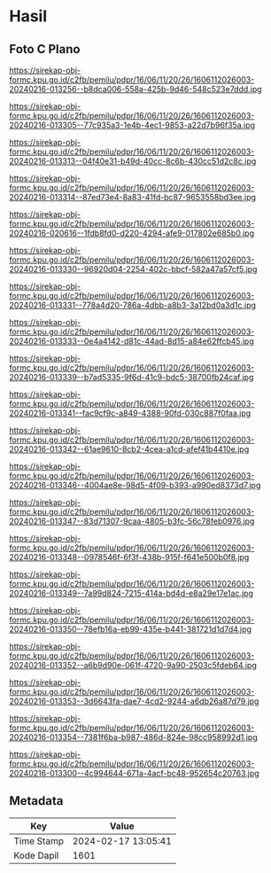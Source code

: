 # Hasil

## Foto C Plano

https://sirekap-obj-formc.kpu.go.id/c2fb/pemilu/pdpr/16/06/11/20/26/1606112026003-20240216-013256--b8dca006-558a-425b-9d46-548c523e7ddd.jpg

https://sirekap-obj-formc.kpu.go.id/c2fb/pemilu/pdpr/16/06/11/20/26/1606112026003-20240216-013305--77c935a3-1e4b-4ec1-9853-a22d7b96f35a.jpg

https://sirekap-obj-formc.kpu.go.id/c2fb/pemilu/pdpr/16/06/11/20/26/1606112026003-20240216-013313--04f40e31-b49d-40cc-8c6b-430cc51d2c8c.jpg

https://sirekap-obj-formc.kpu.go.id/c2fb/pemilu/pdpr/16/06/11/20/26/1606112026003-20240216-013314--87ed73e4-8a83-41fd-bc87-9653558bd3ee.jpg

https://sirekap-obj-formc.kpu.go.id/c2fb/pemilu/pdpr/16/06/11/20/26/1606112026003-20240216-020616--1fdb8fd0-d220-4294-afe9-017802e685b0.jpg

https://sirekap-obj-formc.kpu.go.id/c2fb/pemilu/pdpr/16/06/11/20/26/1606112026003-20240216-013330--96920d04-2254-402c-bbcf-582a47a57cf5.jpg

https://sirekap-obj-formc.kpu.go.id/c2fb/pemilu/pdpr/16/06/11/20/26/1606112026003-20240216-013331--778a4d20-786a-4dbb-a8b3-3a12bd0a3d1c.jpg

https://sirekap-obj-formc.kpu.go.id/c2fb/pemilu/pdpr/16/06/11/20/26/1606112026003-20240216-013333--0e4a4142-d81c-44ad-8d15-a84e62ffcb45.jpg

https://sirekap-obj-formc.kpu.go.id/c2fb/pemilu/pdpr/16/06/11/20/26/1606112026003-20240216-013339--b7ad5335-9f6d-41c9-bdc5-38700fb24caf.jpg

https://sirekap-obj-formc.kpu.go.id/c2fb/pemilu/pdpr/16/06/11/20/26/1606112026003-20240216-013341--fac9cf9c-a849-4388-90fd-030c887f0faa.jpg

https://sirekap-obj-formc.kpu.go.id/c2fb/pemilu/pdpr/16/06/11/20/26/1606112026003-20240216-013342--61ae9610-8cb2-4cea-a1cd-afef41b4410e.jpg

https://sirekap-obj-formc.kpu.go.id/c2fb/pemilu/pdpr/16/06/11/20/26/1606112026003-20240216-013346--4004ae8e-98d5-4f09-b393-a990ed8373d7.jpg

https://sirekap-obj-formc.kpu.go.id/c2fb/pemilu/pdpr/16/06/11/20/26/1606112026003-20240216-013347--83d71307-9caa-4805-b3fc-56c78feb0976.jpg

https://sirekap-obj-formc.kpu.go.id/c2fb/pemilu/pdpr/16/06/11/20/26/1606112026003-20240216-013348--0978546f-6f3f-438b-915f-f641e500b0f8.jpg

https://sirekap-obj-formc.kpu.go.id/c2fb/pemilu/pdpr/16/06/11/20/26/1606112026003-20240216-013349--7a99d824-7215-414a-bd4d-e8a29e17e1ac.jpg

https://sirekap-obj-formc.kpu.go.id/c2fb/pemilu/pdpr/16/06/11/20/26/1606112026003-20240216-013350--78efb16a-eb99-435e-b441-381721d1d7d4.jpg

https://sirekap-obj-formc.kpu.go.id/c2fb/pemilu/pdpr/16/06/11/20/26/1606112026003-20240216-013352--a6b9d90e-061f-4720-9a90-2503c5fdeb64.jpg

https://sirekap-obj-formc.kpu.go.id/c2fb/pemilu/pdpr/16/06/11/20/26/1606112026003-20240216-013353--3d6643fa-dae7-4cd2-9244-a6db26a87d79.jpg

https://sirekap-obj-formc.kpu.go.id/c2fb/pemilu/pdpr/16/06/11/20/26/1606112026003-20240216-013354--7381f6ba-b987-486d-824e-98cc958992d1.jpg

https://sirekap-obj-formc.kpu.go.id/c2fb/pemilu/pdpr/16/06/11/20/26/1606112026003-20240216-013300--4c994644-671a-4acf-bc48-952654c20763.jpg


## Metadata

| Key        | Value               |
| ---------- | ------------------- |
| Time Stamp | 2024-02-17 13:05:41 |
| Kode Dapil | 1601                |



